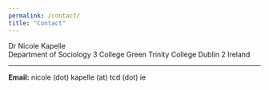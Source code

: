 ```yaml
---
permalink: /contact/
title: "Contact"
---
```


Dr Nicole Kapelle  
Department of Sociology 
3 College Green 
Trinity College 
Dublin 2 
Ireland 

___________________________________
 
**Email:** nicole (dot) kapelle (at) tcd (dot) ie  

